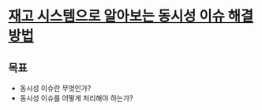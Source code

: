 # [재고 시스템으로 알아보는 동시성 이슈 해결 방법](https://www.inflearn.com/course/%EB%8F%99%EC%8B%9C%EC%84%B1%EC%9D%B4%EC%8A%88-%EC%9E%AC%EA%B3%A0%EC%8B%9C%EC%8A%A4%ED%85%9C#)

## 목표
- 동시성 이슈란 무엇인가?
- 동시성 이슈를 어떻게 처리해야 하는가?
